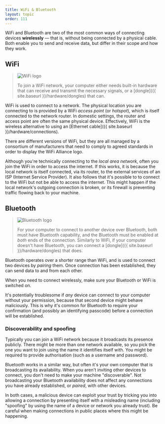 ```yaml
---
title: WiFi & Bluetooth
layout: topic
order: 111
---
```


WiFi and Bluetooth are two of the most common ways of connecting devices
**wirelessly** — that is, without being connected by a physical cable. Both
enable you to send and receive data, but differ in their scope and how they
work.

## WiFi

>
> ![WiFi logo]({{site.baseurl}}/images/wifi-symbol.svg)
>
> To join a WiFi network, your computer either needs built-in hardware that can
> receive and transmit the necessary signals, or a
> [dongle]({{ site.baseurl }}/hardware/dongles) that can.
>

WiFi is used to connect to a network. The physical location you are connecting
to is provided by a WiFi _access point_ (or _hotspot_), which is itself
connected to the network router. In domestic settings, the router and access
point are often the same physical device. Effectively, WiFi is the wireless
alternative to using an [Ethernet cable]({{ site.baseurl }}/hardware/connections).

There are different versions of WiFi, but they are all  managed by a consortium
of manufacturers that need to comply to agreed standards in order to display
the WiFi Alliance logo.

Although you're technically connecting to the _local area network_, often you
join the WiFi in order to access the internet. If this works, it is because the
local network is itself connected, via its router, to the external services of
an ISP (Internet Service Provider). It also follows that it's possible to to
connect to the WiFi but not be able to access the internet. This might happen
if the local network's outgoing connection is broken, or its firewall is
preventing traffic flowing back to your machine.


## Bluetooth

>
> ![Bluetooth logo]({{site.baseurl}}/images/bluetooth-symbol.svg)
>
> For your computer to connect to another device over Bluetooth, both
> must have Bluetooth capability, and the Bluetooth must be enabled at _both_
> ends of the connection. Similarly to WiFi, if your computer doesn't have
> Bluetooth, you can connect a [dongle]({{ site.baseurl }}/hardware/dongles)
> that does.
>

Bluetooth operates over a shorter range than WiFi, and is used to connect two
devices by _pairing_ them. Once connection has been established, they can send
data to and from each other.

When you need to connect wirelessly, make sure your Bluetooth or WiFi is
switched on. 

It's potentially troublesome if _any_ device can connect to your computer
without your permission, because that second device might behave maliciously.
This is why it's common for Bluetooth to require your confirmation (and possibly
an identifying passcode) before a connection will be established.

### Discoverability and spoofing

Typically you can join a WiFi network because it broadcasts its presence
publicly. There might be more than one network available, so you pick the one
you want to join using the name it identifies itself with. You might be
required to provide authorisation (such as a username and password).

Bluetooth works in a similar way, but often it's your own computer that is
broadcasting its availability. When you aren't inviting other devices to
connect, you don't need to make your machine "discoverable". Not broadcasting
your Bluetooth availability does not affect any connections you have already
established, or _paired_, with other devices.

In both cases, a malicious device can exploit your trust by tricking you into
allowing a connection by presenting itself with a misleading name (including
"spoofing" by using the name of a device or network you already trust). Be
careful when making connections in public places where this might be happening.


